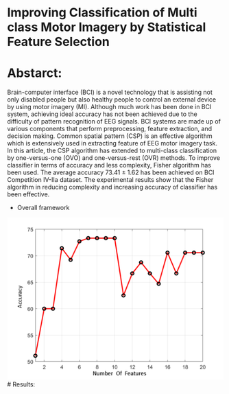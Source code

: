 # Improving Classification of Multi class Motor Imagery by Statistical Feature Selection

# Abstarct:
Brain-computer interface (BCI) is a novel technology that is assisting not only disabled people but also healthy people to control an external device by using motor imagery (MI). Although much work has been done in BCI system, achieving ideal accuracy has not been achieved due to the difficulty of pattern recognition of EEG signals. BCI systems are made up of various components that perform preprocessing, feature extraction, and decision making. Common spatial pattern (CSP) is an effective algorithm which is extensively used in extracting feature of EEG motor imagery task. In this article, the CSP algorithm has extended to multi-class classification by one-versus-one (OVO) and one-versus-rest (OVR) methods. To improve classifier in terms of accuracy and less complexity, Fisher algorithm has been used. The average accuracy 73.41 ± 1.62 has been achieved on BCI Competition IV-IIa dataset. The experimental results show that the Fisher algorithm in reducing complexity and increasing accuracy of classifier has been effective.

* Overall framework
<img src="images/features.png">
# Results:

